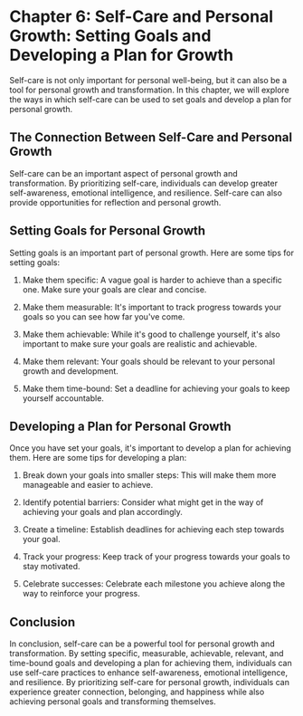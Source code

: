 Chapter 6: Self-Care and Personal Growth: Setting Goals and Developing a Plan for Growth
========================================================================================

Self-care is not only important for personal well-being, but it can also be a tool for personal growth and transformation. In this chapter, we will explore the ways in which self-care can be used to set goals and develop a plan for personal growth.

The Connection Between Self-Care and Personal Growth
----------------------------------------------------

Self-care can be an important aspect of personal growth and transformation. By prioritizing self-care, individuals can develop greater self-awareness, emotional intelligence, and resilience. Self-care can also provide opportunities for reflection and personal growth.

Setting Goals for Personal Growth
---------------------------------

Setting goals is an important part of personal growth. Here are some tips for setting goals:

1. Make them specific: A vague goal is harder to achieve than a specific one. Make sure your goals are clear and concise.

2. Make them measurable: It's important to track progress towards your goals so you can see how far you've come.

3. Make them achievable: While it's good to challenge yourself, it's also important to make sure your goals are realistic and achievable.

4. Make them relevant: Your goals should be relevant to your personal growth and development.

5. Make them time-bound: Set a deadline for achieving your goals to keep yourself accountable.

Developing a Plan for Personal Growth
-------------------------------------

Once you have set your goals, it's important to develop a plan for achieving them. Here are some tips for developing a plan:

1. Break down your goals into smaller steps: This will make them more manageable and easier to achieve.

2. Identify potential barriers: Consider what might get in the way of achieving your goals and plan accordingly.

3. Create a timeline: Establish deadlines for achieving each step towards your goal.

4. Track your progress: Keep track of your progress towards your goals to stay motivated.

5. Celebrate successes: Celebrate each milestone you achieve along the way to reinforce your progress.

Conclusion
----------

In conclusion, self-care can be a powerful tool for personal growth and transformation. By setting specific, measurable, achievable, relevant, and time-bound goals and developing a plan for achieving them, individuals can use self-care practices to enhance self-awareness, emotional intelligence, and resilience. By prioritizing self-care for personal growth, individuals can experience greater connection, belonging, and happiness while also achieving personal goals and transforming themselves.
